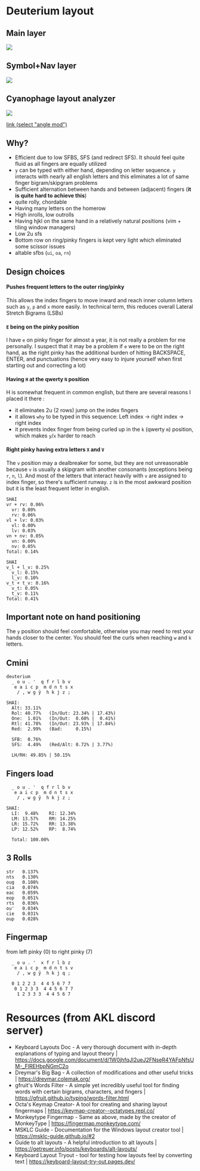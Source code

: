 # Deuterium layout

## Main layer
![](./assets/layout-v2.png)

## Symbol+Nav layer
![](./assets/layer-v2.png)

## Cyanophage layout analyzer
![](./assets/cyanophage-v2.png)
 
[link (select "angle mod")](https://cyanophage.github.io/playground.html?lan=english&layout=%5Cou.%27qfrlbveaicpmdntsx%2F%2Cwgyhkjz%3B-%5Eback&mode=iso&thumb=l)

## Why?
- Efficient due to low SFBS, SFS (and redirect SFS). It should feel quite fluid as all fingers are equally utilized
- `y` can be typed with either hand, depending on letter sequence. `y` interacts with nearly all english letters and this eliminates a lot of same finger bigram/skipgram problems
- Sufficient alternation between hands and between (adjacent) fingers (**it is quite hard to achieve this**)
- quite rolly, chordable
- Having many letters on the homerow
- High inrolls, low outrolls
- Having hjkl on the same hand in a relatively natural positions (vim + tiling window managers)
- Low 2u sfs
- Bottom row on ring/pinky fingers is kept very light which eliminated some scissor issues
- altable sfbs (`ui`, `oa`, `rn`)

## Design choices 

#### Pushes frequent letters to the outer ring/pinky
This allows the index fingers to move inward and reach inner column letters such as `y`, `p` and `x` more easily. In technical term, this reduces overall Lateral Stretch Bigrams (LSBs)

#### `E` being on the pinky position
I have `e` on pinky finger for almost a year, it is not really a problem for me personally. I suspect that it may be a problem if `e` were to be on the right hand, as the right pinky has the additional burden of hitting BACKSPACE, ENTER, and punctuations (hence very easy to injure yourself when first starting out and correcting a lot)

#### Having `H` at the qwerty `N` position
H is somewhat frequent in common english, but there are several reasons I placed it there :
- it eliminates 2u (2 rows) jump on the index fingers
- it allows `why` to be typed in this sequence: Left index -> right index -> right index
- it prevents index finger from being curled up in the `k` (qwerty `m`) position, which makes `y`/`x` harder to reach

#### Right pinky having extra letters `X` and `V`
The `v` position may a dealbreaker for some, but they are not unreasonable because `v` is usually a skipgram with another consonants (exceptions being `r`, `n`, `l`). And most of the letters that interact heavily with `v` are assigned to index finger, so there's sufficient runway. `z` is in the most awkward position but it is the least frequent letter in english. 

```
SHAI
vr + rv: 0.06%
  vr: 0.00%
  rv: 0.06%
vl + lv: 0.03%
  vl: 0.00%
  lv: 0.03%
vn + nv: 0.05%
  vn: 0.00%
  nv: 0.05%
Total: 0.14%
```

```
SHAI
v_l + l_v: 0.25%
  v_l: 0.15%
  l_v: 0.10%
v_t + t_v: 0.16%
  v_t: 0.05%
  t_v: 0.11%
Total: 0.41%
```

## Important note on hand positioning
The `y` position should feel comfortable, otherwise you may need to rest your hands closer to the center. You should feel the curls when reaching `w` and `k` letters.

## Cmini

``` 
deuterium
  _ o u . '  q f r l b v
   e a i c p  m d n t s x
    / , w g ȳ  h k j z ;  

SHAI:
  Alt: 33.11%
  Rol: 40.77%   (In/Out: 23.34% | 17.43%)
  One:  1.01%   (In/Out:  0.60% |  0.41%)
  Rtl: 41.78%   (In/Out: 23.93% | 17.84%)
  Red:  2.99%   (Bad:     0.15%)

  SFB:  0.76%
  SFS:  4.49%   (Red/Alt: 0.72% | 3.77%)

  LH/RH: 49.85% | 50.15%
```

## Fingers load

```
  _ o u . '  q f r l b v
   e a i c p  m d n t s x
    / , w g ȳ  h k j z ;  

SHAI:
  LI:  9.48%    RI: 12.34%
  LM: 13.57%    RM: 14.25%
  LR: 15.72%    RR: 13.38%
  LP: 12.52%    RP:  8.74%

  Total: 100.00%
```


## 3 Rolls

```
str   0.137%
nts   0.130%
oug   0.108%
cia   0.074%
eac   0.059%
eop   0.051%
rts   0.036%
ou'   0.034%
cie   0.031%
oup   0.028%
```


## Fingermap

from left pinky (0) to right pinky (7)
```
  _ o u . '  x f r l b z
   e a i c p  m d n t s v
    / , w g ȳ  h k j q ;  

  0 1 2 2 3  4 4 5 6 7 7
   0 1 2 3 3  4 4 5 6 7 7
    1 2 3 3 3  4 4 5 6 7  
```

# Resources (from AKL discord server)
- Keyboard Layouts Doc - A very thorough document with in-depth explanations of typing and layout theory | https://docs.google.com/document/d/1W0jhfqJI2ueJ2FNseR4YAFpNfsUM-_FlREHbpNGmC2o
- Dreymar's Big Bag - A collection of modifications and other useful tricks | https://dreymar.colemak.org/
- gfruit's Words Filter - A simple yet incredibly useful tool for finding words with certain bigrams, characters, and fingers | https://gfruit.github.io/typing/words-filter.html
- Octa's Keymap Creator- A tool for creating and sharing layout fingermaps | https://keymap-creator--octatypes.repl.co/ 
- Monkeytype Fingermap - Same as above, made by the creator of MonkeyType | https://fingermap.monkeytype.com/
- MSKLC Guide - Documentation for the Windows layout creator tool | https://msklc-guide.github.io/#2
- Guide to alt layouts - A helpful introduction to alt layouts | https://getreuer.info/posts/keyboards/alt-layouts/
- Keyboard Layout Tryout - tool for testing how layouts feel by converting text | https://keyboard-layout-try-out.pages.dev/
